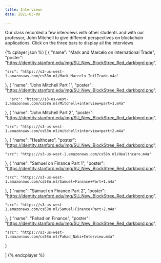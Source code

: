```yaml
---
title: Interviews
date: 2021-03-09

---
```


Our class recorded a few interviews with other students and with our professor, John Mitchell to give different perspectives on blockchain applications. Click on the three bars to display all the interviews.
<!-- more --> 

{% cplayer json %}
    [
  {
    "name": "Mark and Marcelo on International Trade",
    "poster": "https://identity.stanford.edu/img/SU_New_BlockStree_Red_darkbgrd.png",

    "src": "https://s3-us-west-1.amazonaws.com/cs58n.ml/Mark_Marcelo_IntlTrade.m4a"
  },
   {
      "name": "John Mitchell Part 1",
          "poster": "https://identity.stanford.edu/img/SU_New_BlockStree_Red_darkbgrd.png",

      "src": "https://s3-us-west-1.amazonaws.com/cs58n.ml/Mitchell+interview+part+1.m4a"
  },
    {
    "name": "John Mitchell Part 2",
        "poster": "https://identity.stanford.edu/img/SU_New_BlockStree_Red_darkbgrd.png",

    "src": "https://s3-us-west-1.amazonaws.com/cs58n.ml/mitchell+interview+part+2.m4a"
  },  {
    "name": "Healthcare",
        "poster": "https://identity.stanford.edu/img/SU_New_BlockStree_Red_darkbgrd.png",

    "src": "https://s3-us-west-1.amazonaws.com/cs58n.ml/Healthcare.m4a"
  },  {
    "name": "Samuel on Finance Part 1",
        "poster": "https://identity.stanford.edu/img/SU_New_BlockStree_Red_darkbgrd.png",

    "src": "https://s3-us-west-1.amazonaws.com/cs58n.ml/Samuel+Finance+Part+1.m4a"
  },  {
    "name": "Samuel on Finance Part 2",
        "poster": "https://identity.stanford.edu/img/SU_New_BlockStree_Red_darkbgrd.png",

    "src": "https://s3-us-west-1.amazonaws.com/cs58n.ml/Samuel+Finance+Part+2.m4a"
  },  {
    "name": "Fahad on Finance",
        "poster": "https://identity.stanford.edu/img/SU_New_BlockStree_Red_darkbgrd.png",

    "src": "https://s3-us-west-1.amazonaws.com/cs58n.ml/Fahad_Nabi+Interview.m4a"
  }

]
{% endcplayer %}

 